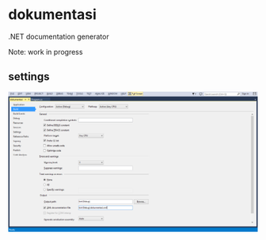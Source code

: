 dokumentasi
===========

.NET documentation generator

Note: work in progress


settings
--------

![Build settings](doc/settings.png)
